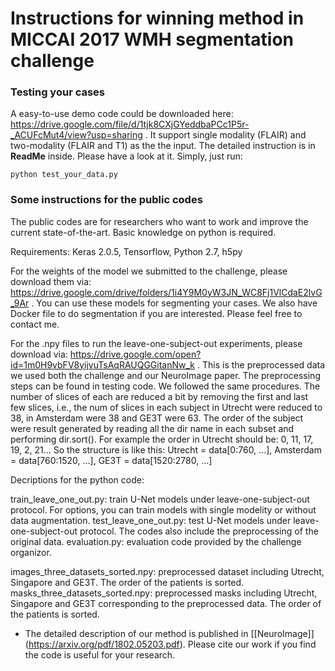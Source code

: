 # Instructions for winning method in MICCAI 2017 WMH segmentation challenge

### Testing your cases
A easy-to-use demo code could be downloaded here: https://drive.google.com/file/d/1tjk8CXjGYeddbaPCc1P5r-_ACUFcMut4/view?usp=sharing . It support single modality (FLAIR) and two-modality (FLAIR and T1) as the the input. The detailed instruction is in **ReadMe** inside. Please have a look at it.
Simply, just run: 
```
python test_your_data.py
```


### Some instructions for the public codes
The public codes are for researchers who want to work and improve the current state-of-the-art. Basic knowledge on python is required. 

Requirements: 
Keras 2.0.5, Tensorflow, Python 2.7, h5py


For the weights of the model we submitted to the challenge, please download them via: https://drive.google.com/drive/folders/1i4Y9M0yW3JN_WC8Fj1VlCdaE2lvG_9Ar . You can use these models for segmenting your cases. We also have Docker file to do segmentation if you are interested. Please feel free to contact me.   

For the .npy files to run the leave-one-subject-out experiments, please download via: https://drive.google.com/open?id=1m0H9vbFV8yijvuTsAqRAUQGGitanNw_k . This is the preprocessed data we used both the challenge and our NeuroImage paper. The preprocessing steps can be found in testing code. We followed the same procedures. The number of slices of each are reduced a bit by removing the first and last few slices, i.e., the num of slices in each subject in Utrecht were reduced to 38, in Amsterdam were 38 and GE3T were 63. The order of the subject were result generated by reading all the dir name in each subset and performing dir.sort(). For example the order in Utrecht should be: 0, 11, 17, 19, 2, 21...
So the structure is like this: Utrecht = data[0:760, ...], Amsterdam = data[760:1520, ...], GE3T = data[1520:2780, ...]


Decriptions for the python code:

train_leave_one_out.py: train U-Net models under leave-one-subject-out protocol. For options, you can train models with single modelity or without data augmentation.
test_leave_one_out.py: test U-Net models under leave-one-subject-out protocol. The codes also include the preprocessing of the original data.
evaluation.py: evaluation code provided by the challenge organizor. 

images_three_datasets_sorted.npy: preprocessed dataset including Utrecht, Singapore and GE3T. The order of the patients is sorted.
masks_three_datasets_sorted.npy: preprocessed masks including Utrecht, Singapore and GE3T corresponding to the preprocessed data. The order of the patients is sorted.



* The detailed description of our method is published in [[NeuroImage]] (https://arxiv.org/pdf/1802.05203.pdf). Please cite our work if you find the code is useful for your research.

